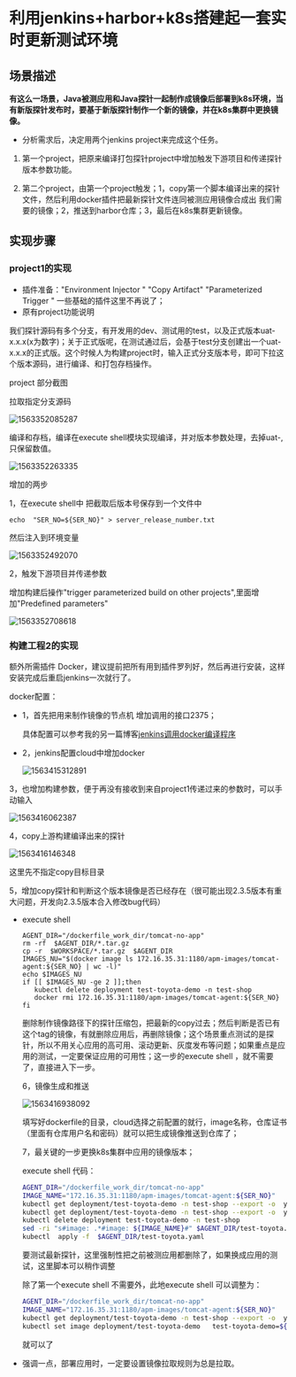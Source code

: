 
# 利用jenkins+harbor+k8s搭建起一套实时更新测试环境

## 场景描述

**有这么一场景，Java被测应用和Java探针一起制作成镜像后部署到k8s环境，当有新版探针发布时，要基于新版探针制作一个新的镜像，并在k8s集群中更换镜像。**

- 分析需求后，决定用两个jenkins   project来完成这个任务。

1. 第一个project，把原来编译打包探针project中增加触发下游项目和传递探针版本参数功能。

2. 第二个project，由第一个project触发；1，copy第一个脚本编译出来的探针文件，然后利用docker插件把最新探针文件连同被测应用镜像合成出 我们需要的镜像；2，推送到harbor仓库；3，最后在k8s集群更新镜像。



## 实现步骤

### project1的实现

-  插件准备："Environment Injector "  "Copy Artifact"   "Parameterized Trigger "  一些基础的插件这里不再说了；
-  原有project功能说明

​      我们探针源码有多个分支，有开发用的dev、测试用的test，以及正式版本uat-x.x.x(x为数字)；关于正式版呢，在测试通过后，会基于test分支创建出一个uat-x.x.x的正式版。这个时候人为构建project时，输入正式分支版本号，即可下拉这个版本源码，进行编译、和打包存档操作。

project 部分截图

拉取指定分支源码

![1563352085287](images/1563352085287.png)

编译和存档，编译在execute shell模块实现编译，并对版本参数处理，去掉uat-,只保留数值。

![1563352263335](images/1563352263335.png)

增加的两步

1，在execute  shell中 把截取后版本号保存到一个文件中

`echo  "SER_NO=${SER_NO}" > server_release_number.txt`

然后注入到环境变量

![1563352492070](images/1563352492070.png)

2，触发下游项目并传递参数

增加构建后操作"trigger parameterized build on other projects",里面增加"Predefined parameters"

![1563352708618](images/1563352708618.png)

### 构建工程2的实现

额外所需插件 Docker，建议提前把所有用到插件罗列好，然后再进行安装，这样安装完成后重启jenkins一次就行了。

docker配置：

- 1，首先把用来制作镜像的节点机  增加调用的接口2375；

  具体配置可以参考我的另一篇博客[jenkins调用docker编译程序](../jenkins/jenkins-slave-for-docker.md)

- 2，jenkins配置cloud中增加docker

  ![1563415312891](images/1563415312891.png)

  

3，也增加构建参数，便于再没有接收到来自project1传递过来的参数时，可以手动输入

![1563416062387](images/1563416062387.png)

4，copy上游构建编译出来的探针

![1563416146348](images/1563416146348.png)

这里先不指定copy目标目录

5，增加copy探针和判断这个版本镜像是否已经存在（很可能出现2.3.5版本有重大问题，开发向2.3.5版本合入修改bug代码）

- execute  shell

  ```
  AGENT_DIR="/dockerfile_work_dir/tomcat-no-app"
  rm -rf  $AGENT_DIR/*.tar.gz
  cp -r  $WORKSPACE/*.tar.gz  $AGENT_DIR
  IMAGES_NU="$(docker image ls 172.16.35.31:1180/apm-images/tomcat-agent:${SER_NO} | wc -l)"
  echo $IMAGES_NU
  if [[ $IMAGES_NU -ge 2 ]];then
     kubectl delete deployment test-toyota-demo -n test-shop
     docker rmi 172.16.35.31:1180/apm-images/tomcat-agent:${SER_NO} 
  fi   
  ```

  删除制作镜像路径下的探针压缩包，把最新的copy过去；然后判断是否已有这个tag的镜像，有就删除应用后，再删除镜像；这个场景重点测试的是探针，所以不用关心应用的高可用、滚动更新、灰度发布等问题；如果重点是应用的测试，一定要保证应用的可用性；这一步的execute shell ，就不需要了，直接进入下一步。

  6，镜像生成和推送

  ![1563416938092](images/1563416938092.png)

  填写好dockerfile的目录，cloud选择之前配置的就行，image名称，仓库证书（里面有仓库用户名和密码）就可以把生成镜像推送到仓库了；

  7，最关键的一步更换k8s集群中应用的镜像版本；

  execute  shell 代码：

  ```bash
  AGENT_DIR="/dockerfile_work_dir/tomcat-no-app"
  IMAGE_NAME="172.16.35.31:1180/apm-images/tomcat-agent:${SER_NO}"
  kubectl get deployment/test-toyota-demo -n test-shop --export -o  yaml  > ${AGENT_DIR}/test-toyota.yaml
  kubectl get deployment/test-toyota-demo -n test-shop --export -o  yaml  > ${AGENT_DIR}/test-toyota-${date +%F%H%M%S}.bak
  kubectl delete deployment test-toyota-demo -n test-shop
  sed -ri "s#image: .*#image: ${IMAGE_NAME}#" $AGENT_DIR/test-toyota.yaml
  kubectl  apply -f  $AGENT_DIR/test-toyota.yaml
  ```

  要测试最新探针，这里强制性把之前被测应用都删除了，如果换成应用的测试，这里脚本可以稍作调整

  除了第一个execute shell 不需要外，此地execute shell 可以调整为：

  ```bash
  AGENT_DIR="/dockerfile_work_dir/tomcat-no-app"
  IMAGE_NAME="172.16.35.31:1180/apm-images/tomcat-agent:${SER_NO}"
  kubectl get deployment/test-toyota-demo -n test-shop --export -o  yaml  > ${AGENT_DIR}/test-toyota-${date +%F%H%M%S}.bak
  kubectl set image deployment/test-toyota-demo   test-toyota-demo=${IMAGE_NAME}  -n  test-shop
  ```

  就可以了

- 强调一点，部署应用时，一定要设置镜像拉取规则为总是拉取。



